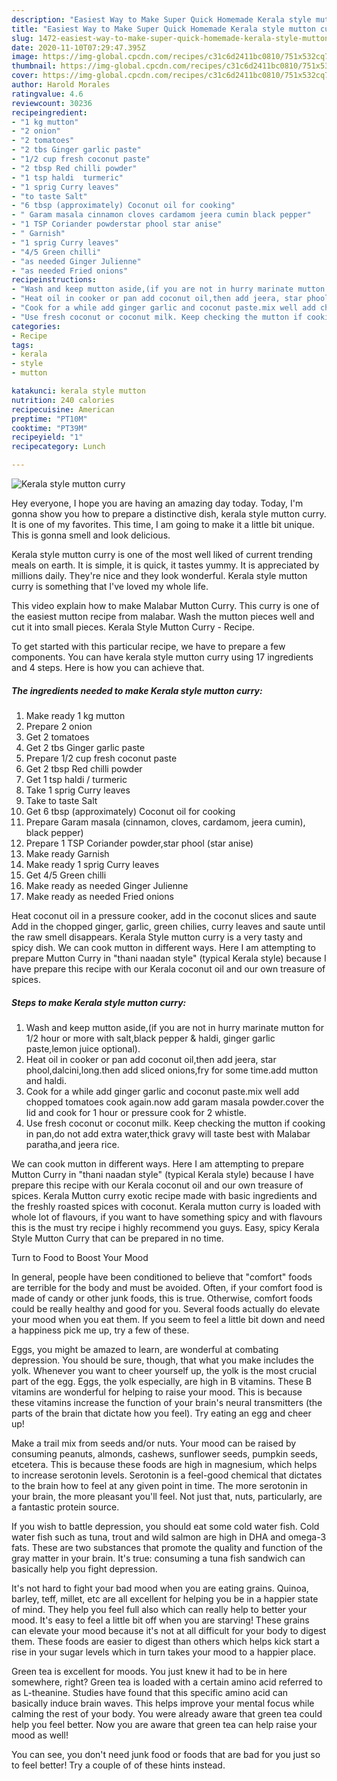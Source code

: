 ```yaml
---
description: "Easiest Way to Make Super Quick Homemade Kerala style mutton curry"
title: "Easiest Way to Make Super Quick Homemade Kerala style mutton curry"
slug: 1472-easiest-way-to-make-super-quick-homemade-kerala-style-mutton-curry
date: 2020-11-10T07:29:47.395Z
image: https://img-global.cpcdn.com/recipes/c31c6d2411bc0810/751x532cq70/kerala-style-mutton-curry-recipe-main-photo.jpg
thumbnail: https://img-global.cpcdn.com/recipes/c31c6d2411bc0810/751x532cq70/kerala-style-mutton-curry-recipe-main-photo.jpg
cover: https://img-global.cpcdn.com/recipes/c31c6d2411bc0810/751x532cq70/kerala-style-mutton-curry-recipe-main-photo.jpg
author: Harold Morales
ratingvalue: 4.6
reviewcount: 30236
recipeingredient:
- "1 kg mutton"
- "2 onion"
- "2 tomatoes"
- "2 tbs Ginger garlic paste"
- "1/2 cup fresh coconut paste"
- "2 tbsp Red chilli powder"
- "1 tsp haldi  turmeric"
- "1 sprig Curry leaves"
- "to taste Salt"
- "6 tbsp (approximately) Coconut oil for cooking"
- " Garam masala cinnamon cloves cardamom jeera cumin black pepper"
- "1 TSP Coriander powderstar phool star anise"
- " Garnish"
- "1 sprig Curry leaves"
- "4/5 Green chilli"
- "as needed Ginger Julienne"
- "as needed Fried onions"
recipeinstructions:
- "Wash and keep mutton aside,(if you are not in hurry marinate mutton for 1/2 hour or more with salt,black pepper &amp; haldi, ginger garlic paste,lemon juice optional)."
- "Heat oil in cooker or pan add coconut oil,then add jeera, star phool,dalcini,long.then add sliced onions,fry for some time.add mutton and haldi."
- "Cook for a while add ginger garlic and coconut paste.mix well add chopped tomatoes cook again.now add garam masala powder.cover the lid and cook for 1 hour or pressure cook for 2 whistle."
- "Use fresh coconut or coconut milk. Keep checking the mutton if cooking in pan,do not add extra water,thick gravy will taste best with Malabar paratha,and jeera rice."
categories:
- Recipe
tags:
- kerala
- style
- mutton

katakunci: kerala style mutton 
nutrition: 240 calories
recipecuisine: American
preptime: "PT10M"
cooktime: "PT39M"
recipeyield: "1"
recipecategory: Lunch

---
```



![Kerala style mutton curry](https://img-global.cpcdn.com/recipes/c31c6d2411bc0810/751x532cq70/kerala-style-mutton-curry-recipe-main-photo.jpg)

Hey everyone, I hope you are having an amazing day today. Today, I'm gonna show you how to prepare a distinctive dish, kerala style mutton curry. It is one of my favorites. This time, I am going to make it a little bit unique. This is gonna smell and look delicious.

Kerala style mutton curry is one of the most well liked of current trending meals on earth. It is simple, it is quick, it tastes yummy. It is appreciated by millions daily. They're nice and they look wonderful. Kerala style mutton curry is something that I've loved my whole life.

This video explain how to make Malabar Mutton Curry. This curry is one of the easiest mutton recipe from malabar. Wash the mutton pieces well and cut it into small pieces. Kerala Style Mutton Curry - Recipe.


To get started with this particular recipe, we have to prepare a few components. You can have kerala style mutton curry using 17 ingredients and 4 steps. Here is how you can achieve that.

<!--inarticleads1-->

##### The ingredients needed to make Kerala style mutton curry:

1. Make ready 1 kg mutton
1. Prepare 2 onion
1. Get 2 tomatoes
1. Get 2 tbs Ginger garlic paste
1. Prepare 1/2 cup fresh coconut paste
1. Get 2 tbsp Red chilli powder
1. Get 1 tsp haldi / turmeric
1. Take 1 sprig Curry leaves
1. Take to taste Salt
1. Get 6 tbsp (approximately) Coconut oil for cooking
1. Prepare  Garam masala (cinnamon, cloves, cardamom, jeera cumin), black pepper)
1. Prepare 1 TSP Coriander powder,star phool (star anise)
1. Make ready  Garnish
1. Make ready 1 sprig Curry leaves
1. Get 4/5 Green chilli
1. Make ready as needed Ginger Julienne
1. Make ready as needed Fried onions


Heat coconut oil in a pressure cooker, add in the coconut slices and saute Add in the chopped ginger, garlic, green chilies, curry leaves and saute until the raw smell disappears. Kerala Style mutton curry is a very tasty and spicy dish. We can cook mutton in different ways. Here I am attempting to prepare Mutton Curry in &#34;thani naadan style&#34; (typical Kerala style) because I have prepare this recipe with our Kerala coconut oil and our own treasure of spices. 

<!--inarticleads2-->

##### Steps to make Kerala style mutton curry:

1. Wash and keep mutton aside,(if you are not in hurry marinate mutton for 1/2 hour or more with salt,black pepper &amp; haldi, ginger garlic paste,lemon juice optional).
1. Heat oil in cooker or pan add coconut oil,then add jeera, star phool,dalcini,long.then add sliced onions,fry for some time.add mutton and haldi.
1. Cook for a while add ginger garlic and coconut paste.mix well add chopped tomatoes cook again.now add garam masala powder.cover the lid and cook for 1 hour or pressure cook for 2 whistle.
1. Use fresh coconut or coconut milk. Keep checking the mutton if cooking in pan,do not add extra water,thick gravy will taste best with Malabar paratha,and jeera rice.


We can cook mutton in different ways. Here I am attempting to prepare Mutton Curry in &#34;thani naadan style&#34; (typical Kerala style) because I have prepare this recipe with our Kerala coconut oil and our own treasure of spices. Kerala Mutton curry exotic recipe made with basic ingredients and the freshly roasted spices with coconut. Kerala mutton curry is loaded with whole lot of flavours, if you want to have something spicy and with flavours this is the must try recipe i highly recommend you guys. Easy, spicy Kerala Style Mutton Curry that can be prepared in no time. 

Turn to Food to Boost Your Mood


In general, people have been conditioned to believe that "comfort" foods are terrible for the body and must be avoided. Often, if your comfort food is made of candy or other junk foods, this is true. Otherwise, comfort foods could be really healthy and good for you. Several foods actually do elevate your mood when you eat them. If you seem to feel a little bit down and need a happiness pick me up, try a few of these.

Eggs, you might be amazed to learn, are wonderful at combating depression. You should be sure, though, that what you make includes the yolk. Whenever you want to cheer yourself up, the yolk is the most crucial part of the egg. Eggs, the yolk especially, are high in B vitamins. These B vitamins are wonderful for helping to raise your mood. This is because these vitamins increase the function of your brain's neural transmitters (the parts of the brain that dictate how you feel). Try eating an egg and cheer up!

Make a trail mix from seeds and/or nuts. Your mood can be raised by consuming peanuts, almonds, cashews, sunflower seeds, pumpkin seeds, etcetera. This is because these foods are high in magnesium, which helps to increase serotonin levels. Serotonin is a feel-good chemical that dictates to the brain how to feel at any given point in time. The more serotonin in your brain, the more pleasant you'll feel. Not just that, nuts, particularly, are a fantastic protein source.

If you wish to battle depression, you should eat some cold water fish. Cold water fish such as tuna, trout and wild salmon are high in DHA and omega-3 fats. These are two substances that promote the quality and function of the gray matter in your brain. It's true: consuming a tuna fish sandwich can basically help you fight depression. 

It's not hard to fight your bad mood when you are eating grains. Quinoa, barley, teff, millet, etc are all excellent for helping you be in a happier state of mind. They help you feel full also which can really help to better your mood. It's easy to feel a little bit off when you are starving! These grains can elevate your mood because it's not at all difficult for your body to digest them. These foods are easier to digest than others which helps kick start a rise in your sugar levels which in turn takes your mood to a happier place.

Green tea is excellent for moods. You just knew it had to be in here somewhere, right? Green tea is loaded with a certain amino acid referred to as L-theanine. Studies have found that this specific amino acid can basically induce brain waves. This helps improve your mental focus while calming the rest of your body. You were already aware that green tea could help you feel better. Now you are aware that green tea can help raise your mood as well!

You can see, you don't need junk food or foods that are bad for you just so to feel better! Try  a  couple of  of  these  hints  instead.

